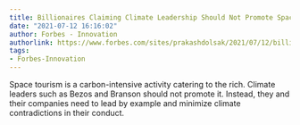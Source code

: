 ```yaml
---
title: Billionaires Claiming Climate Leadership Should Not Promote Space Tourism
date: "2021-07-12 16:16:02"
author: Forbes - Innovation
authorlink: https://www.forbes.com/sites/prakashdolsak/2021/07/12/billionaires-claiming-climate-leadership-should-not-promote-space-tourism/
tags:
- Forbes-Innovation
---
```

Space tourism is a carbon-intensive activity catering to the rich. Climate leaders such as Bezos and Branson should not promote it. Instead, they and their companies need to lead by example and minimize climate contradictions in their conduct.
